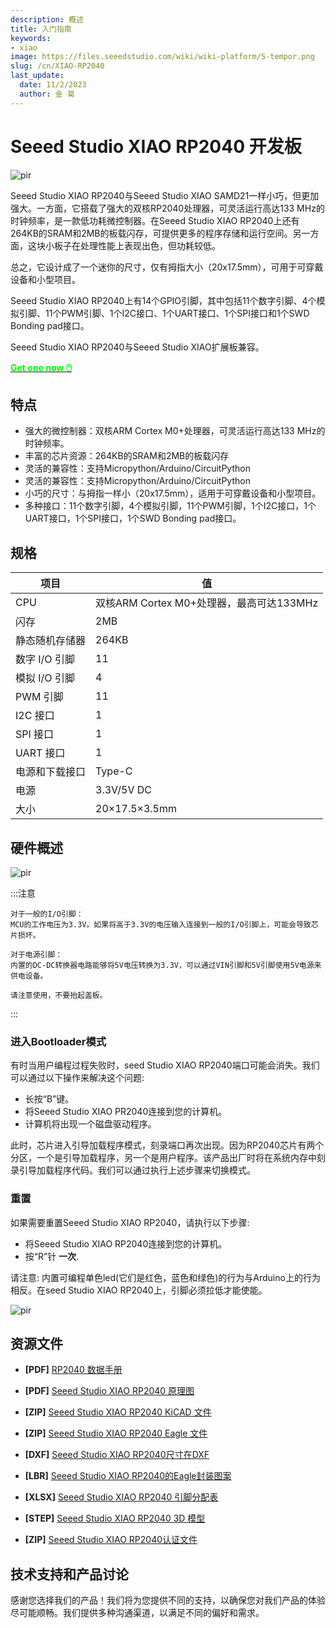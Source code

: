 ```yaml
---
description: 概述
title: 入门指南
keywords:
- xiao
image: https://files.seeedstudio.com/wiki/wiki-platform/S-tempor.png
slug: /cn/XIAO-RP2040
last_update:
  date: 11/2/2023
  author: 金 菊
---
```


#  Seeed Studio XIAO RP2040 开发板

<!-- ![](https://files.seeedstudio.com/wiki/XIAO-RP2040/img/102010428_Preview-07.jpg) -->
  <p style={{textAlign: 'center'}}><img src="https://files.seeedstudio.com/wiki/XIAO-RP2040/img/102010428_Preview-07.jpg" alt="pir" width={600} height="auto" /></p>


Seeed Studio XIAO RP2040与Seeed Studio XIAO SAMD21一样小巧，但更加强大。一方面，它搭载了强大的双核RP2040处理器，可灵活运行高达133 MHz的时钟频率，是一款低功耗微控制器。在Seeed Studio XIAO RP2040上还有264KB的SRAM和2MB的板载闪存，可提供更多的程序存储和运行空间。另一方面，这块小板子在处理性能上表现出色，但功耗较低。

总之，它设计成了一个迷你的尺寸，仅有拇指大小（20x17.5mm），可用于可穿戴设备和小型项目。

Seeed Studio XIAO RP2040上有14个GPIO引脚，其中包括11个数字引脚、4个模拟引脚、11个PWM引脚、1个I2C接口、1个UART接口、1个SPI接口和1个SWD Bonding pad接口。

Seeed Studio XIAO RP2040与Seeed Studio XIAO扩展板兼容。

<div class="get_one_now_container" style={{textAlign: 'center'}}>
    <a class="get_one_now_item" href="https://www.seeedstudio.com/XIAO-RP2040-v1-0-p-5026.html">
    <strong><span><font color={'FFFFFF'} size={"4"}> Get one now 🖱️</font></span></strong>
    </a>
</div>

## **特点**

- 强大的微控制器：双核ARM Cortex M0+处理器，可灵活运行高达133 MHz的时钟频率。
- 丰富的芯片资源：264KB的SRAM和2MB的板载闪存
- 灵活的兼容性：支持Micropython/Arduino/CircuitPython
-  灵活的兼容性：支持Micropython/Arduino/CircuitPython
- 小巧的尺寸：与拇指一样小（20x17.5mm），适用于可穿戴设备和小型项目。
- 多种接口：11个数字引脚，4个模拟引脚，11个PWM引脚，1个I2C接口，1个UART接口，1个SPI接口，1个SWD Bonding pad接口。


## **规格**

|项目|值|
|---|---|
|CPU|双核ARM Cortex M0+处理器，最高可达133MHz|
|闪存|2MB|
|静态随机存储器|264KB|
|数字 I/O 引脚|11|
|模拟 I/O 引脚|4|
|PWM 引脚|11|
|I2C 接口|1|
|SPI 接口|1|
|UART 接口|1|
|电源和下载接口| Type-C|
|电源|3.3V/5V DC|
|大小|20×17.5×3.5mm|


## **硬件概述**

<!-- ![](https://files.seeedstudio.com/wiki/XIAO-RP2040/img/xinpin.jpg) -->
  <p style={{textAlign: 'center'}}><img src="https://files.seeedstudio.com/wiki/XIAO-RP2040/img/xinpin.jpg" alt="pir" width={600} height="auto" /></p>

:::注意

    对于一般的I/O引脚：
    MCU的工作电压为3.3V。如果将高于3.3V的电压输入连接到一般的I/O引脚上，可能会导致芯片损坏。

    对于电源引脚：
    内置的DC-DC转换器电路能够将5V电压转换为3.3V，可以通过VIN引脚和5V引脚使用5V电源来供电设备。

    请注意使用，不要抬起盖板。
:::    
    
### **进入Bootloader模式**


有时当用户编程过程失败时，seed Studio XIAO RP2040端口可能会消失。我们可以通过以下操作来解决这个问题:

- 长按“B”键。
- 将Seeed Studio XIAO PR2040连接到您的计算机。
- 计算机将出现一个磁盘驱动程序。

此时，芯片进入引导加载程序模式，刻录端口再次出现。因为RP2040芯片有两个分区，一个是引导加载程序，另一个是用户程序。该产品出厂时将在系统内存中刻录引导加载程序代码。我们可以通过执行上述步骤来切换模式。

### **重置**

如果需要重置Seeed Studio XIAO RP2040，请执行以下步骤:

- 将Seeed Studio XIAO RP2040连接到您的计算机。
- 按“R”针 **一次**.

请注意: 内置可编程单色led(它们是红色，蓝色和绿色)的行为与Arduino上的行为相反。在seed Studio XIAO RP2040上，引脚必须拉低才能使能。

<!-- ![](https://files.seeedstudio.com/wiki/XIAO-RP2040/img/xinfront.jpg) -->
  <p style={{textAlign: 'center'}}><img src="https://files.seeedstudio.com/wiki/XIAO-RP2040/img/xinfront.jpg" alt="pir" width={600} height="auto" /></p>

<!-- ## 示意图在线查看器


<div className="altium-ecad-viewer" data-project-src="https://files.seeedstudio.com/wiki/XIAO-RP2040/res/XIAO_RP2040_v1.22_SCH&PCB.zip" style={{borderRadius: '0px 0px 4px 4px', height: 500, borderStyle: 'solid', borderWidth: 1, borderColor: 'rgb(241, 241, 241)', overflow: 'hidden', maxWidth: 1280, maxHeight: 700, boxSizing: 'border-box'}}>
</div> -->


## 资源文件


- **[PDF]** [RP2040 数据手册](https://files.seeedstudio.com/wiki/XIAO-RP2040/res/rp2040_datasheet.pdf)

- **[PDF]** [Seeed Studio XIAO RP2040 原理图](https://files.seeedstudio.com/wiki/XIAO-RP2040/res/Seeed-Studio-XIAO-RP2040-v1.3.pdf)

- **[ZIP]** [Seeed Studio XIAO RP2040 KiCAD 文件](https://files.seeedstudio.com/wiki/XIAO-RP2040/res/Seeeduino-xiao-rp2040-KiCAD-Library.zip)

- **[ZIP]** [Seeed Studio XIAO RP2040 Eagle 文件](https://files.seeedstudio.com/wiki/XIAO-RP2040/res/XIAO_RP2040_v1.22_SCH&PCB.zip)

- **[DXF]** [Seeed Studio XIAO RP2040尺寸在DXF](https://files.seeedstudio.com/wiki/XIAO-RP2040/res/XIAO-RP2040-DXF.zip)

- **[LBR]** [Seeed Studio XIAO RP2040的Eagle封装图案](https://files.seeedstudio.com/wiki/XIAO-RP2040/res/Seeed-Studio-XIAO-RP2040-footprint-eagle.lbr)

- **[XLSX]** [Seeed Studio XIAO RP2040 引脚分配表](https://files.seeedstudio.com/wiki/XIAO-RP2040/res/XIAO-RP2040-pinout_sheet.xlsx)

- **[STEP]** [Seeed Studio XIAO RP2040 3D 模型](https://files.seeedstudio.com/wiki/XIAO-RP2040/res/seeed-studio-xiao-rp2040-3d-model.zip)

- **[ZIP]** [Seeed Studio XIAO RP2040认证文件](https://files.seeedstudio.com/wiki/XIAO-RP2040/res/XIAO-RP2040-Certification.zip)



## 技术支持和产品讨论

感谢您选择我们的产品！我们将为您提供不同的支持，以确保您对我们产品的体验尽可能顺畅。我们提供多种沟通渠道，以满足不同的偏好和需求。
<div class="button_tech_support_container">
<a href="https://forum.seeedstudio.com/" class="button_forum"></a> 
<a href="https://www.seeedstudio.com/contacts" class="button_email"></a>
</div>

<div class="button_tech_support_container">
<a href="https://discord.gg/eWkprNDMU7" class="button_discord"></a> 
<a href="https://github.com/Seeed-Studio/wiki-documents/discussions/69" class="button_discussion"></a>
</div>